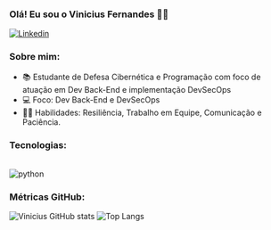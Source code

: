 

### Olá! Eu sou o Vinicius Fernandes 🖐🏾

[![Linkedin](https://img.shields.io/badge/LinkedIn-0077B5?style=for-the-badge&logo=linkedin&logoColor=white)](https://www.linkedin.com/in/vinicius-fernandes-a2bb88263/)

### Sobre mim: 

- 📚 Estudante de Defesa Cibernética e Programação com foco de atuação em Dev Back-End e implementação DevSecOps
- 💻 Foco: Dev Back-End e DevSecOps
- 🙇🏾 Habilidades: Resiliência, Trabalho em Equipe, Comunicação e Paciência.

### Tecnologias:
<div style="display: inline_block"><br/>
    <img aling="center" alt="python" src="https://img.shields.io/badge/Python-14354C?style=for-the-badge&logo=python&logoColor=white" />
<div>

### Métricas GitHub:
![Vinicius GitHub stats](https://github-readme-stats.vercel.app/api?username=ViFernaandes&show_icons=true&theme=dracula)
![Top Langs](https://github-readme-stats.vercel.app/api/top-langs/?username=ViFernaandes&layout=compact)

